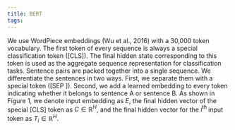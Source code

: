 ```yaml
---
title: BERT
tags:
---
```




We use WordPiece embeddings (Wu et al., 2016) with a 30,000 token vocabulary. The first token of every sequence is always a special classification token ([CLS]). The final hidden state corresponding to this token is used as the aggregate sequence representation for classification tasks. Sentence pairs are packed together into a single sequence. We differentiate the sentences in two ways. First, we separate them with a special token ([SEP ]). Second, we add a learned embedding to every token indicating whether it belongs to sentence A or sentence B. As shown in Figure 1, we denote input embedding as $E$, the final hidden vector of the special [CLS] token as $C \in \mathbb{R}^H$, and the final hidden vector for the $i^{\text {th }}$ input token as $T_i \in \mathbb{R}^H$.

